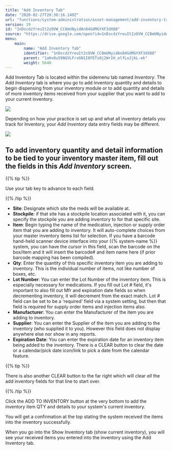 ```yaml
---
title: "Add Inventory Tab"
date: "2020-02-27T20:30:16.149Z"
url: "functions/system-administration/asset-management/add-inventory-tab.html"
version: 19
id: "1nDscdzYreuIt2zOVW_CC8mUNyidAn84GdMGYXF3dX88"
source: "https://drive.google.com/open?id=1nDscdzYreuIt2zOVW_CC8mUNyidAn84GdMGYXF3dX88"
menu:
    main:
        name: "Add Inventory Tab"
        identifier: "1nDscdzYreuIt2zOVW_CC8mUNyidAn84GdMGYXF3dX88"
        parent: "1aHv0u59NGVLFrvGN1I8FETs0j2WrIH_elfLoJjkL-ek"
        weight: 5640
---
```

Add Inventory Tab is located within the sidemenu tab named *Inventory*. The *Add Inventory* tab is where you go to add inventory quantity and details to begin dispensing from your inventory module or to add quantity and details of more inventory items received from your supplier that you want to add to your current inventory.

![](add-inventory-tab.images/image1.png)

Depending on how your practice is set up and what all inventory details you track for Inventory, your *Add Inventory* data entry fields may be different.

![](add-inventory-tab.images/image2.png)

## To add inventory quantity and detail information to be tied to your inventory master item, fill out the fields in this <strong><em>Add Inventory</em></strong> screen.

{{% tip %}}

Use your tab key to advance to each field.

{{% /tip %}}


* <strong>Site</strong>: Designate which site the meds will be available at.
* <strong>Stockpile</strong>: if that site has a stockpile location associated with it, you can specify the stockpile you are adding inventory to for that specific site.
* <strong>Item</strong>: Begin typing the name of the medication, injection or supply order item that you are adding to inventory. It will auto-complete choices from your master inventory items list for selection. If you have a barcode hand-held scanner device interface into your {{% system-name %}} system, you can have the cursor in this field, scan the barcode on the box/item and it will insert the barcode# and item name here (if prior barcode mapping has been compiled).
* <strong>Qty</strong>: Enter the quantity of this specific inventory item you are adding to inventory. This is the individual number of items, not like number of boxes, etc.
* <strong>Lot Number</strong>: You can enter the Lot Number of the inventory item. This is especially necessary for medications. If you fill out Lot # field, it's important to also fill out Mfr and expiration date fields so when decrementing inventory, it will decrement from the exact match. Lot # field can be set to be a ‘required' field via a system setting, but then that field is required for supply order items and injection items also.
* <strong>Manufacturer</strong>: You can enter the Manufacturer of the item you are adding to inventory.
* <strong>Supplier</strong>: You can enter the Supplier of the item you are adding to the inventory (who supplied it to you). However this field does not display anywhere else nor show in any reports.
* <strong>Expiration Date</strong>: You can enter the expiration date for an inventory item being added to the inventory. There is a CLEAR button to clear the date or a calendar/pick date icon/link to pick a date from the calendar feature.

{{% tip %}}

There is also another CLEAR button to the far right which will clear *all* the add inventory fields for that line to start over.

{{% /tip %}}


Click the ADD TO INVENTORY button at the very bottom to add the inventory item QTY and details to your system's current inventory.

You will get a confirmation at the top stating the system received the items into the inventory successfully.

When you go into the Show Inventory tab (show current inventory), you will see your received items you entered into the inventory using the Add Inventory tab.

